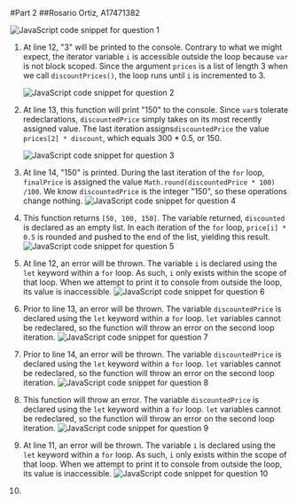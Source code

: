 #Part 2
##Rosario Ortiz, A17471382 

![JavaScript code snippet for question 1 ](images/lab4-part1b-q1.png)

1. At line 12, "3" will be printed to the console. Contrary to what we might expect, the iterator variable `i` is accessible outside the loop because `var` is not block scoped. Since the argument `prices` is a list of length 3 when we call `discountPrices()`, the loop runs until `i` is incremented to 3. 

    ![JavaScript code snippet for question 2](images/lab4-part1b-q2.png)

2. At line 13, this function will print "150" to the console. Since `var`s tolerate redeclarations, `discountedPrice` simply takes on its most recently assigned value. The last iteration assigns`discountedPrice` the value `prices[2] * discount`, which equals 300 * 0.5, or 150. 
   
   ![JavaScript code snippet for question 3](images/lab4-part1b-q3.png)
3. At line 14, "150" is printed. During the last iteration of the `for` loop, `finalPrice` is assigned the value `Math.round(discountedPrice * 100) /100`. We know `discountedPrice` is the integer "150", so these operations change nothing. 
   ![JavaScript code snippet for question 4](images/lab4-part1b-q4.png)
4. This function returns `[50, 100, 150]`. The variable returned, `discounted` is declared as an empty list. In each iteration of the `for` loop, `price[i] * 0.5` is rounded and pushed to the end of the list, yielding this result.  
    ![JavaScript code snippet for question 5](images/lab4-part1b-q5.png)
5. At line 12, an error will be thrown. The variable `i` is declared using the `let` keyword within a `for` loop. As such, `i` only exists within the scope of that loop. When we attempt to print it to console from outside the loop, its value is inaccessible. 
   ![JavaScript code snippet for question 6](images/lab4-part1b-q6.png)
6. Prior to line 13, an error will be thrown. The variable `discountedPrice` is declared using the `let` keyword within a `for` loop. `let` variables cannot be redeclared, so the function will throw an error on the second loop iteration. 
   ![JavaScript code snippet for question 7](images/lab4-part1b-q7.png)
7. Prior to line 14, an error will be thrown. The variable `discountedPrice` is declared using the `let` keyword within a `for` loop. `let` variables cannot be redeclared, so the function will throw an error on the second loop iteration.
   ![JavaScript code snippet for question 8](images/lab4-part1b-q8.png)
8. This function will throw an error. The variable `discountedPrice` is declared using the `let` keyword within a `for` loop. `let` variables cannot be redeclared, so the function will throw an error on the second loop iteration.
   ![JavaScript code snippet for question 9](images/lab4-part1b-q9.png)
9. At line 11, an error will be thrown. The variable `i` is declared using the `let` keyword within a `for` loop. As such, `i` only exists within the scope of that loop. When we attempt to print it to console from outside the loop, its value is inaccessible. 
    ![JavaScript code snippet for question 10](images/lab4-part1b-q10.png)
10. 